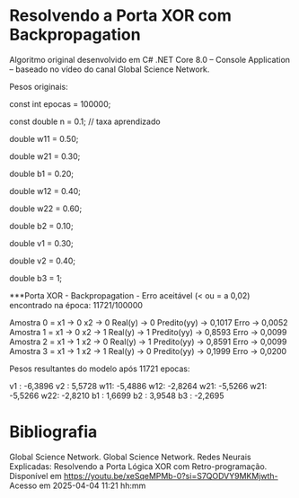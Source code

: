 Resolvendo a Porta XOR com Backpropagation
==========================================

Algoritmo original desenvolvido em C# .NET Core 8.0 – Console Application – baseado no vídeo do canal Global Science Network.

Pesos originais:

const int epocas = 100000;

const double n = 0.1; // taxa aprendizado

double w11 = 0.50;

double w21 = 0.30;

double b1 = 0.20;

double w12 = 0.40;

double w22 = 0.60;

double b2 = 0.10;

double v1 = 0.30;

double v2 = 0.40;

double b3 = 1;

***Porta XOR - Backpropagation - Erro aceitável (< ou = a 0,02) encontrado na época: 11721/100000

Amostra 0 = x1 -> 0 x2 -> 0  Real(y) -> 0  Predito(yy) -> 0,1017 Erro -> 0,0052
Amostra 1 = x1 -> 0 x2 -> 1  Real(y) -> 1  Predito(yy) -> 0,8593 Erro -> 0,0099
Amostra 2 = x1 -> 1 x2 -> 0  Real(y) -> 1  Predito(yy) -> 0,8591 Erro -> 0,0099
Amostra 3 = x1 -> 1 x2 -> 1  Real(y) -> 0  Predito(yy) -> 0,1999 Erro -> 0,0200

Pesos resultantes do modelo após 11721 epocas:

v1 :    -6,3896
v2 :     5,5728
w11:    -5,4886
w12:    -2,8264
w21:    -5,5266
w21:    -5,5266
w22:    -2,8210
b1 :     1,6699
b2 :     3,9548
b3 :    -2,2695

Bibliografia
============

Global Science Network. Global Science Network. Redes Neurais Explicadas: Resolvendo a Porta Lógica XOR com Retro-programação. Disponível em https://youtu.be/xeSqeMPMb-0?si=S7QODVY9MKMjwth- Acesso em 2025-04-04 11:21 hh:mm
